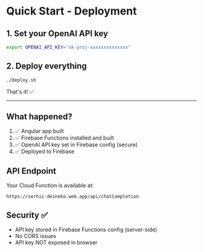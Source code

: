 # Quick Start - Deployment

## 1. Set your OpenAI API key

```bash
export OPENAI_API_KEY="sk-proj-xxxxxxxxxxxxxx"
```

## 2. Deploy everything

```bash
./deploy.sh
```

That's it! ✅

---

## What happened?

1. ✅ Angular app built
2. ✅ Firebase Functions installed and built
3. ✅ OpenAI API key set in Firebase config (secure)
4. ✅ Deployed to Firebase

## API Endpoint

Your Cloud Function is available at:

```
https://serhii-deineko.web.app/api/chatCompletion
```

## Security ✅

- API key stored in Firebase Functions config (server-side)
- No CORS issues
- API key NOT exposed in browser
